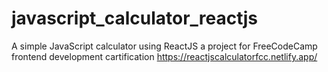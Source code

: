 # javascript_calculator_reactjs
A simple JavaScript calculator using ReactJS
a project for FreeCodeCamp frontend development cartification
https://reactjscalculatorfcc.netlify.app/
